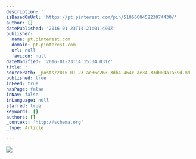 ```yaml
---
description: ''
isBasedOnUrl: 'https://pt.pinterest.com/pin/510666045223074430/'
author: []
datePublished: '2016-01-23T14:21:01.490Z'
publisher:
  name: pt.pinterest.com
  domain: pt.pinterest.com
  url: null
  favicon: null
dateModified: '2016-01-23T14:15:34.031Z'
title: ''
sourcePath: _posts/2016-01-23-ae36c263-3db4-464c-ae34-33d004a1a59d.md
published: true
inFeed: true
hasPage: false
inNav: false
inLanguage: null
starred: true
keywords: []
authors: []
_context: 'http://schema.org'
_type: Article

---
```

![](https://s-media-cache-ak0.pinimg.com/736x/3b/19/ae/3b19ae1e324eedb52b257e6a19c91ccc.jpg)